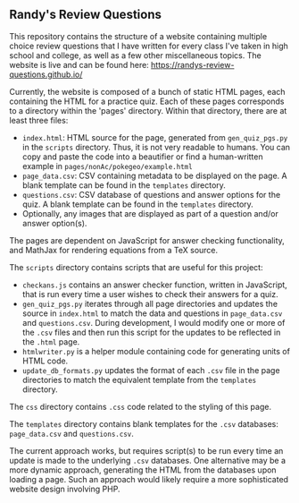 ## Randy's Review Questions

This repository contains the structure of a website containing multiple choice 
review questions that I have written for every class I've taken in high school 
and college, as well as a few other miscellaneous topics. The website is live 
and can be found here:
https://randys-review-questions.github.io/

Currently, the website is composed of a bunch of static HTML pages, each containing
the HTML for a practice quiz. Each of these pages corresponds to a directory 
within the 'pages' directory. Within that directory, there are at least three files:
 * `index.html`: HTML source for the page, generated from `gen_quiz_pgs.py` in the 
 `scripts` directory. Thus, it is not very readable to humans. You can copy and paste 
 the code into a beautifier or find a human-written example in 
 `pages/nonAc/pokegeo/example.html`
 * `page_data.csv`: CSV containing metadata to be displayed on the page. A blank 
 template can be found in the `templates` directory.
 * `questions.csv`: CSV database of questions and answer options for the quiz. A blank 
 template can be found in the `templates` directory.
 * Optionally, any images that are displayed as part of a question and/or answer 
 option(s).

The pages are dependent on JavaScript for answer checking functionality, and MathJax for
rendering equations from a TeX source. 

The `scripts` directory contains scripts that are useful for this project:
 * `checkans.js` contains an answer checker function, written in JavaScript, that is run 
 every time a user wishes to check their answers for a quiz. 
 * `gen_quiz_pgs.py` iterates through all page directories and updates the source in 
 `index.html` to match the data and questions in `page_data.csv` and `questions.csv`. 
 During development, I would modify one or more of the `.csv` files and then run this 
 script for the updates to be reflected in the `.html` page.
 * `htmlwriter.py` is a helper module containing code for generating units of HTML code.
 * `update_db_formats.py` updates the format of each `.csv` file in the page directories
 to match the equivalent template from the `templates` directory. 

The `css` directory contains `.css` code related to the styling of this page.

The `templates` directory contains blank templates for the `.csv` databases: `page_data.csv`
and `questions.csv`.

The current approach works, but requires script(s) to be run every time an update is made to 
the underlying `.csv` databases. One alternative may be a more dynamic approach, generating 
the HTML from the databases upon loading a page. Such an approach would likely require a more 
sophisticated website design involving PHP. 

